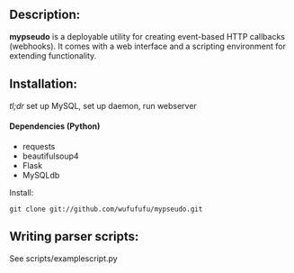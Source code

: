 ## Description:

**mypseudo** is a deployable utility for creating event-based HTTP callbacks (webhooks). It comes with a web interface and a scripting environment for extending functionality.

## Installation:

*tl;dr* set up MySQL, set up daemon, run webserver

#### Dependencies (Python)
* requests
* beautifulsoup4
* Flask
* MySQLdb

Install:
  
    git clone git://github.com/wufufufu/mypseudo.git


## Writing parser scripts:

See scripts/examplescript.py

